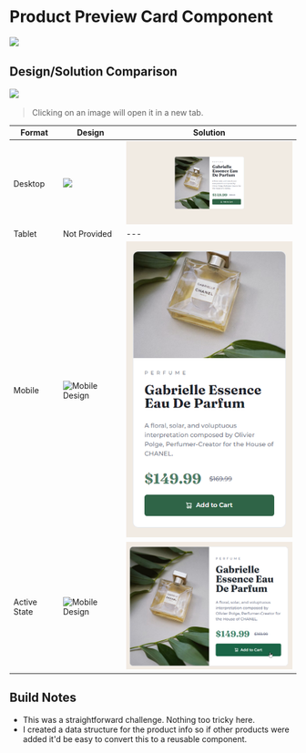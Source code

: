 #  Product Preview Card Component
<a href="" alt="View live implementation">
<img src="https://img.shields.io/badge/View_Live_Implementation-seagreen?style=for-the-badge"></a>

## Design/Solution Comparison
<a href="https://www.frontendmentor.io/challenges/product-preview-card-component-GO7UmttRfa" alt="Frontend Mentor Challenge">
<img src="https://img.shields.io/badge/Frontend_Mentor_Challenge-dodgerblue?style=for-the-badge" /></a>

> Clicking on an image will open it in a new tab.

|Format | Design                                                                                                                                                                                                             | Solution                                                                                                                                                                                                                            |
| --- |--------------------------------------------------------------------------------------------------------------------------------------------------------------------------------------------------------------------|-------------------------------------------------------------------------------------------------------------------------------------------------------------------------------------------------------------------------------------|
|Desktop| <img src="/newbie/product-preview-component-main/design/desktop-design.jpg" width="375px" href="/newbie/product-preview-component-main/design/desktop-design.jpg" target="_blank">                                    | <img src="/newbie/product-preview-card-component-main/solution/ag-solution-desktop.png" width="375px" href="/newbie/product-preview-card-component-main/solution/ag-solution-desktop.png" target="_blank">                                                                                                      |
|Tablet| Not Provided                                                                                                                                                                                                       | ---                                                                                                                                                                                                                                 |
|Mobile| <img src="/newbie/product-preview-component-main/design/mobile-design.jpg" alt="Mobile Design" width="375px" alt="Mobile Design" href="/newbie/product-preview-component-main/design/mobile-design.jpg" target="_blank"> | <img src="/newbie/product-preview-card-component-main/solution/ag-solution-mobile.png" alt="Mobile Solution" width="375px" href="/newbie/product-preview-card-component-main/solution/ag-solution-mobile.png" target="_blank">      |
| Active State | <img src="/newbie/product-preview-component-main/design/active-states.jpg" alt="Mobile Design" width="375px" alt="Active State Design" href="/newbie/product-preview-component-main/design/active-states.jpg" target="_blank"> | <img src="/newbie/product-preview-card-component-main/solution/ag-solution-active.png" alt="Active State Solution" width="375px" href="/newbie/product-preview-card-component-main/solution/ag-solution-active.png" target="_blank"> |

## Build Notes
* This was a straightforward challenge. Nothing too tricky here.
* I created a data structure for the product info so if other products were added it'd be easy to convert this to a reusable component.

